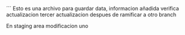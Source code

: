´´´
Esto es una archivo para guardar data, informacion añadida verifica actualizacion
tercer actualizacion despues de ramificar a otro branch


En staging area modificacion uno
